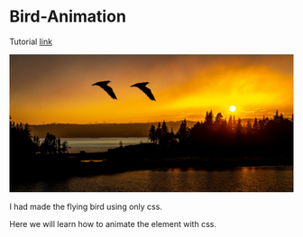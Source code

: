 # Bird-Animation

Tutorial [link](https://youtu.be/ZWFM_Ad48uQ)

![Snapshot](Images/Screenshot.png)

I had made the flying bird using only css.

Here we will learn how to animate the element with css.
